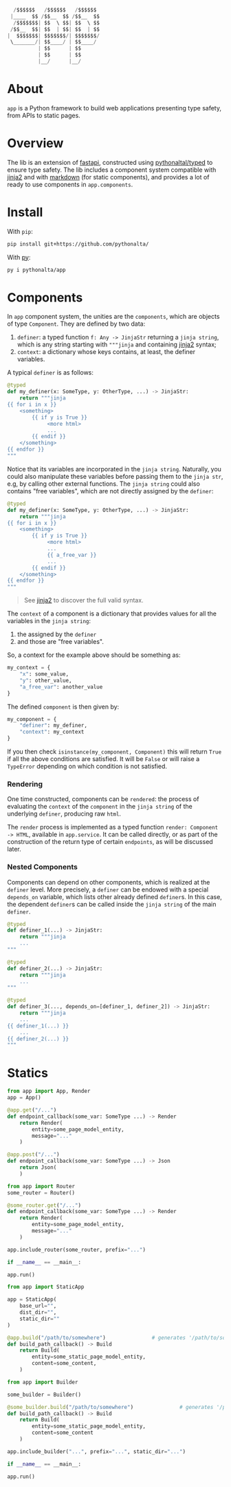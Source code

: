 ```python
  /$$$$$$   /$$$$$$   /$$$$$$
 |____  $$ /$$__  $$ /$$__  $$
  /$$$$$$$| $$  \ $$| $$  \ $$
 /$$__  $$| $$  | $$| $$  | $$
|  $$$$$$$| $$$$$$$/| $$$$$$$/
 \_______/| $$____/ | $$____/
          | $$      | $$
          | $$      | $$
          |__/      |__/
```
# About

`app` is a Python framework to build web applications presenting type safety, from APIs to static pages.
 
# Overview

The lib is an extension of [fastapi](https://github.com/fastapi/fastapi), constructed using [pythonaltal/typed](https://github.com/pythonalta/typed) to ensure type safety. The lib includes a component system compatible with [jinja2](https://jinja.palletsprojects.com/en/stable/) and with [markdown](https://github.com/Python-Markdown/markdown) (for static components), and provides a lot of ready to use components in `app.components`.

# Install

With `pip`:
```bash
pip install git+https://github.com/pythonalta/  
```

With [py](https://github.com/ximenesyuri/py):
```bash
py i pythonalta/app  
```

# Components

In `app` component system, the unities are the `components`, which are objects of type `Component`. They are defined by two data:
1. `definer`: a typed function `f: Any -> JinjaStr` returning a `jinja string`, which is any string starting with `"""jinja` and containing [jinja2](https://jinja.palletsprojects.com/en/stable/) syntax;
2. `context`: a dictionary whose keys contains, at least, the definer variables.

A typical `definer` is as follows: 
```python
@typed
def my_definer(x: SomeType, y: OtherType, ...) -> JinjaStr:
    return """jinja
{{ for i in x }}
    <something>
        {{ if y is True }}
             <more html>
             ...
        {{ endif }}
    </something>
{{ endfor }}
"""
```

Notice that its variables are incorporated in the `jinja string`. Naturally, you could also manipulate these variables before passing them to the `jinja str`, e.g, by calling other external functions. The `jinja string` could also contains "free variables", which are not directly assigned by the `definer`:

```python
@typed
def my_definer(x: SomeType, y: OtherType, ...) -> JinjaStr:
    return """jinja
{{ for i in x }}
    <something>
        {{ if y is True }}
             <more html>
             ...
             {{ a_free_var }}
             ...
        {{ endif }}
    </something>
{{ endfor }}
"""
```

> See [jinja2](https://jinja.palletsprojects.com/en/stable/) to discover the full valid syntax.

The `context` of a component is a dictionary that provides values for all the variables in the `jinja string`:
1. the assigned by the `definer`
2. and those are "free variables". 

So, a context for the example above should be something as:

```python
my_context = {
    "x": some_value,
    "y": other_value,
    "a_free_var": another_value
}
```

The defined `component` is then given by:

```python
my_component = {
    "definer": my_definer,
    "context": my_context
}
```

If you then check `isinstance(my_component, Component)` this will return `True` if all the above conditions are satisfied. It will be `False` or will raise a `TypeError` depending on which condition is not satisfied.

### Rendering

One time constructed, components can be `rendered`: the process of evaluating the `context` of the `component` in the `jinja string` of the underlying `definer`, producing raw `html`.

The `render` process is implemented as a typed function `render: Component -> HTML`, available in `app.service`. It can be called directly, or as part of the construction of the return type of certain `endpoints`, as will be discussed later.

### Nested Components

Components can depend on other components, which is realized at the `definer` level. More precisely, a `definer` can be endowed with a special `depends_on` variable, which lists other already defined `definer`s. In this case, the dependent `definer`s can be called inside the `jinja string` of the main `definer`.

```python
@typed
def definer_1(...) -> JinjaStr:
    return """jinja
    ...
"""

@typed
def definer_2(...) -> JinjaStr:
    return """jinja
    ...
"""

@typed
def definer_3(..., depends_on=[definer_1, definer_2]) -> JinjaStr:
    return """jinja
    ...
{{ definer_1(...) }}
    ...
{{ definer_2(...) }}
"""
```

# Statics


```python
from app import App, Render
app = App()

@app.get("/...")
def endpoint_callback(some_var: SomeType ...) -> Render
    return Render(
        entity=some_page_model_entity,
        message="..."
    )

@app.post("/...")
def endpoint_callback(some_var: SomeType ...) -> Json
    return Json(
    )
```

```python
from app import Router
some_router = Router()

@some_router.get("/...")
def endpoint_callback(some_var: SomeType ...) -> Render
    return Render(
        entity=some_page_model_entity,
        message="..."
    )

app.include_router(some_router, prefix="...")

if __name__ == __main__:

app.run()
```

```python
from app import StaticApp

app = StaticApp(
    base_url="",
    dist_dir="",
    static_dir=""
)

@app.build("/path/to/somewhere")               # generates '/path/to/somewhere
def build_path_callback() -> Build
    return Build(
        entity=some_static_page_model_entity,
        content=some_content,
    )
```

```python
from app import Builder

some_builder = Builder()

@some_builder.build("/path/to/somewhere")               # generates '/path/to/somewhere
def build_path_callback() -> Build
    return Build(
        entity=some_static_page_model_entity,
        content=some_content
    )

app.include_builder("...", prefix="...", static_dir="...")

if __name__ == __main__:

app.run()
```
